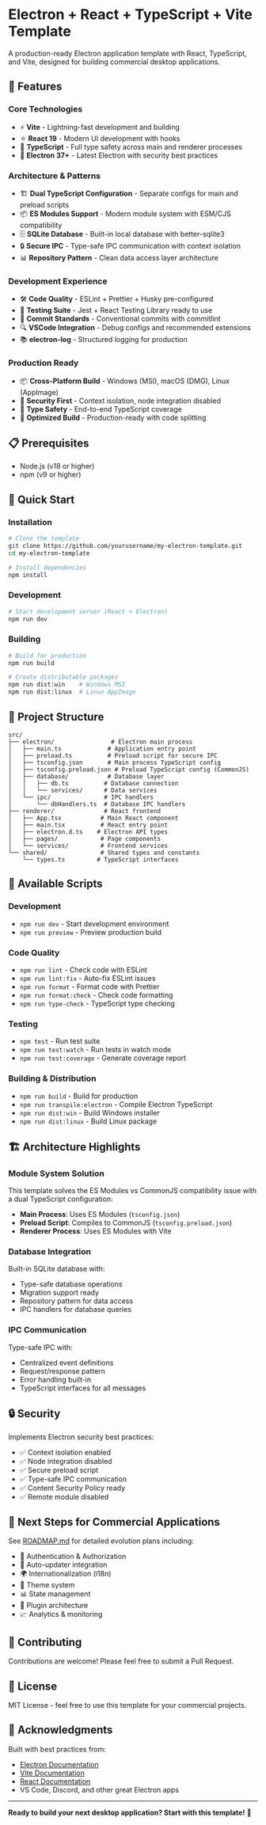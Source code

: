 # Electron + React + TypeScript + Vite Template

A production-ready Electron application template with React, TypeScript, and Vite, designed for building commercial desktop applications.

## 🚀 Features

### Core Technologies

- ⚡ **Vite** - Lightning-fast development and building
- ⚛️ **React 19** - Modern UI development with hooks
- 📝 **TypeScript** - Full type safety across main and renderer processes
- 🔌 **Electron 37+** - Latest Electron with security best practices

### Architecture & Patterns

- 🏗️ **Dual TypeScript Configuration** - Separate configs for main and preload scripts
- 📦 **ES Modules Support** - Modern module system with ESM/CJS compatibility
- 🗄️ **SQLite Database** - Built-in local database with better-sqlite3
- 🔒 **Secure IPC** - Type-safe IPC communication with context isolation
- 📊 **Repository Pattern** - Clean data access layer architecture

### Development Experience

- 🛠️ **Code Quality** - ESLint + Prettier + Husky pre-configured
- 🧪 **Testing Suite** - Jest + React Testing Library ready to use
- 📝 **Commit Standards** - Conventional commits with commitlint
- 🔍 **VSCode Integration** - Debug configs and recommended extensions
- 📚 **electron-log** - Structured logging for production

### Production Ready

- 📦 **Cross-Platform Build** - Windows (MSI), macOS (DMG), Linux (AppImage)
- 🔐 **Security First** - Context isolation, node integration disabled
- 🎯 **Type Safety** - End-to-end TypeScript coverage
- 🚀 **Optimized Build** - Production-ready with code splitting

## 📋 Prerequisites

- Node.js (v18 or higher)
- npm (v9 or higher)

## 🎯 Quick Start

### Installation

```bash
# Clone the template
git clone https://github.com/yourusername/my-electron-template.git
cd my-electron-template

# Install dependencies
npm install
```

### Development

```bash
# Start development server (React + Electron)
npm run dev
```

### Building

```bash
# Build for production
npm run build

# Create distributable packages
npm run dist:win    # Windows MSI
npm run dist:linux  # Linux AppImage
```

## 📁 Project Structure

```text
src/
├── electron/                # Electron main process
│   ├── main.ts             # Application entry point
│   ├── preload.ts          # Preload script for secure IPC
│   ├── tsconfig.json       # Main process TypeScript config
│   ├── tsconfig.preload.json # Preload TypeScript config (CommonJS)
│   ├── database/           # Database layer
│   │   ├── db.ts          # Database connection
│   │   └── services/      # Data services
│   └── ipc/               # IPC handlers
│       └── dbHandlers.ts  # Database IPC handlers
├── renderer/              # React frontend
│   ├── App.tsx           # Main React component
│   ├── main.tsx          # React entry point
│   ├── electron.d.ts    # Electron API types
│   ├── pages/            # Page components
│   └── services/         # Frontend services
└── shared/               # Shared types and constants
    └── types.ts         # TypeScript interfaces
```

## 🔧 Available Scripts

### Development

- `npm run dev` - Start development environment
- `npm run preview` - Preview production build

### Code Quality

- `npm run lint` - Check code with ESLint
- `npm run lint:fix` - Auto-fix ESLint issues
- `npm run format` - Format code with Prettier
- `npm run format:check` - Check code formatting
- `npm run type-check` - TypeScript type checking

### Testing

- `npm test` - Run test suite
- `npm run test:watch` - Run tests in watch mode
- `npm run test:coverage` - Generate coverage report

### Building & Distribution

- `npm run build` - Build for production
- `npm run transpile:electron` - Compile Electron TypeScript
- `npm run dist:win` - Build Windows installer
- `npm run dist:linux` - Build Linux package

## 🏗️ Architecture Highlights

### Module System Solution

This template solves the ES Modules vs CommonJS compatibility issue with a dual TypeScript configuration:

- **Main Process**: Uses ES Modules (`tsconfig.json`)
- **Preload Script**: Compiles to CommonJS (`tsconfig.preload.json`)
- **Renderer Process**: Uses ES Modules with Vite

### Database Integration

Built-in SQLite database with:

- Type-safe database operations
- Migration support ready
- Repository pattern for data access
- IPC handlers for database queries

### IPC Communication

Type-safe IPC with:

- Centralized event definitions
- Request/response pattern
- Error handling built-in
- TypeScript interfaces for all messages

## 🔒 Security

Implements Electron security best practices:

- ✅ Context isolation enabled
- ✅ Node integration disabled
- ✅ Secure preload script
- ✅ Type-safe IPC communication
- ✅ Content Security Policy ready
- ✅ Remote module disabled

## 🚀 Next Steps for Commercial Applications

See [ROADMAP.md](./ROADMAP.md) for detailed evolution plans including:

- 🔐 Authentication & Authorization
- 🔄 Auto-updater integration
- 🌍 Internationalization (i18n)
- 🎨 Theme system
- 📊 State management
- 🔌 Plugin architecture
- 📈 Analytics & monitoring

## 🤝 Contributing

Contributions are welcome! Please feel free to submit a Pull Request.

## 📄 License

MIT License - feel free to use this template for your commercial projects.

## 🙏 Acknowledgments

Built with best practices from:

- [Electron Documentation](https://www.electronjs.org/)
- [Vite Documentation](https://vitejs.dev/)
- [React Documentation](https://react.dev/)
- VS Code, Discord, and other great Electron apps

---

**Ready to build your next desktop application? Start with this template!** 🚀
